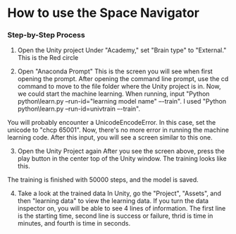 # How to use the Space Navigator

### Step-by-Step Process

1. Open the Unity project
Under "Academy," set "Brain type" to "External." This is the Red circle

2. Open "Anaconda Prompt"
This is the screen you will see when first opening the prompt. After opening the command line prompt, use the cd command to move to the file folder where the Unity project is in.
Now, we could start the machine learning.
When running, input "Python python\learn.py –run-id="learning model name" –-train". I used "Python python\learn.py –run-id=univtrain –-train".

You will probably encounter a UnicodeEncodeError. In this case, set the unicode to "chcp 65001". Now, there's no more error in running the machine learning code.
After this input, you will see a screen similar to this one.

3. Open the Unity Project again
After you see the screen above, press the play button in the center top of the Unity window. The training looks like this.

The training is finished with 50000 steps, and the model is saved.

4. Take a look at the trained data
In Unity, go the "Project", "Assets", and then "learning data" to view the learning data. If you turn the data inspector on, you will be able to see 4 lines of information. The first line is the starting time, second line is success or failure, thrid is time in minutes, and fourth is time in seconds.

